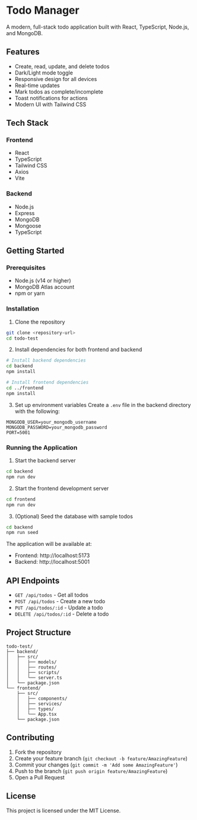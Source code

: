 # Todo Manager

A modern, full-stack todo application built with React, TypeScript, Node.js, and MongoDB.

## Features

- Create, read, update, and delete todos
- Dark/Light mode toggle
- Responsive design for all devices
- Real-time updates
- Mark todos as complete/incomplete
- Toast notifications for actions
- Modern UI with Tailwind CSS

## Tech Stack

### Frontend
- React
- TypeScript
- Tailwind CSS
- Axios
- Vite

### Backend
- Node.js
- Express
- MongoDB
- Mongoose
- TypeScript

## Getting Started

### Prerequisites
- Node.js (v14 or higher)
- MongoDB Atlas account
- npm or yarn

### Installation

1. Clone the repository
```bash
git clone <repository-url>
cd todo-test
```

2. Install dependencies for both frontend and backend
```bash
# Install backend dependencies
cd backend
npm install

# Install frontend dependencies
cd ../frontend
npm install
```

3. Set up environment variables
Create a `.env` file in the backend directory with the following:
```env
MONGODB_USER=your_mongodb_username
MONGODB_PASSWORD=your_mongodb_password
PORT=5001
```

### Running the Application

1. Start the backend server
```bash
cd backend
npm run dev
```

2. Start the frontend development server
```bash
cd frontend
npm run dev
```

3. (Optional) Seed the database with sample todos
```bash
cd backend
npm run seed
```

The application will be available at:
- Frontend: http://localhost:5173
- Backend: http://localhost:5001

## API Endpoints

- `GET /api/todos` - Get all todos
- `POST /api/todos` - Create a new todo
- `PUT /api/todos/:id` - Update a todo
- `DELETE /api/todos/:id` - Delete a todo

## Project Structure

```
todo-test/
├── backend/
│   ├── src/
│   │   ├── models/
│   │   ├── routes/
│   │   ├── scripts/
│   │   └── server.ts
│   └── package.json
└── frontend/
    ├── src/
    │   ├── components/
    │   ├── services/
    │   ├── types/
    │   └── App.tsx
    └── package.json
```

## Contributing

1. Fork the repository
2. Create your feature branch (`git checkout -b feature/AmazingFeature`)
3. Commit your changes (`git commit -m 'Add some AmazingFeature'`)
4. Push to the branch (`git push origin feature/AmazingFeature`)
5. Open a Pull Request

## License

This project is licensed under the MIT License.
